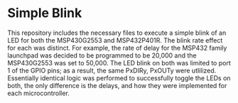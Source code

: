 # Simple Blink
This repository includes the necessary files to execute a simple blink of an LED for both the MSP430G2553 and MSP432P401R. The blink rate effect for each was distinct. For example, the rate of delay for the MSP432 family launchpad was decided to be programmed to be 20,000 and the MSP430G2553 was set to 50,000. The LED blink on both was limited to port 1 of the GPIO pins; as a result, the same PxDIRy, PxOUTy were utlilized. Essentially identical logic was performed to successfully toggle the LEDs on both, the only difference is the delays, and how they were implemented for each microcontroller.
